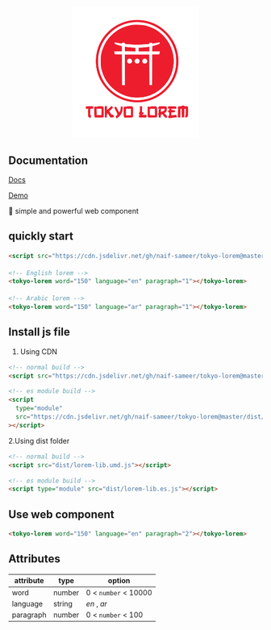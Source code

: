 <p align="center">
  <img width="250" src="https://raw.githubusercontent.com/naif-sameer/tokyo-lorem/master/src/logo.svg" alt="tokyo-lorem logo">
</p>

## Documentation

[Docs](https://naif-sameer.github.io/tokyo-lorem/)

[Demo](https://naif-sameer.github.io/tokyo-lorem/demo/index.html)

🚀 simple and powerful web component

## quickly start

```html
<script src="https://cdn.jsdelivr.net/gh/naif-sameer/tokyo-lorem@master/dist/lorem-lib.umd.js"></script>

<!-- English lorem -->
<tokyo-lorem word="150" language="en" paragraph="1"></tokyo-lorem>

<!-- Arabic lorem -->
<tokyo-lorem word="150" language="ar" paragraph="1"></tokyo-lorem>
```

## Install js file

1. Using CDN

```html
<!-- normal build -->
<script src="https://cdn.jsdelivr.net/gh/naif-sameer/tokyo-lorem@master/dist/lorem-lib.umd.js"></script>
```

```html
<!-- es module build -->
<script
  type="module"
  src="https://cdn.jsdelivr.net/gh/naif-sameer/tokyo-lorem@master/dist/lorem-lib.es.js"
></script>
```

2.Using dist folder

```html
<!-- normal build -->
<script src="dist/lorem-lib.umd.js"></script>
```

```html
<!-- es module build -->
<script type="module" src="dist/lorem-lib.es.js"></script>
```

## Use web component

```html
<tokyo-lorem word="150" language="en" paragraph="2"></tokyo-lorem>
```

## Attributes

| attribute | type   | option               |
| --------- | ------ | -------------------- |
| word      | number | 0 < `number` < 10000 |
| language  | string | _en_ , _ar_          |
| paragraph | number | 0 < `number` < 100   |
